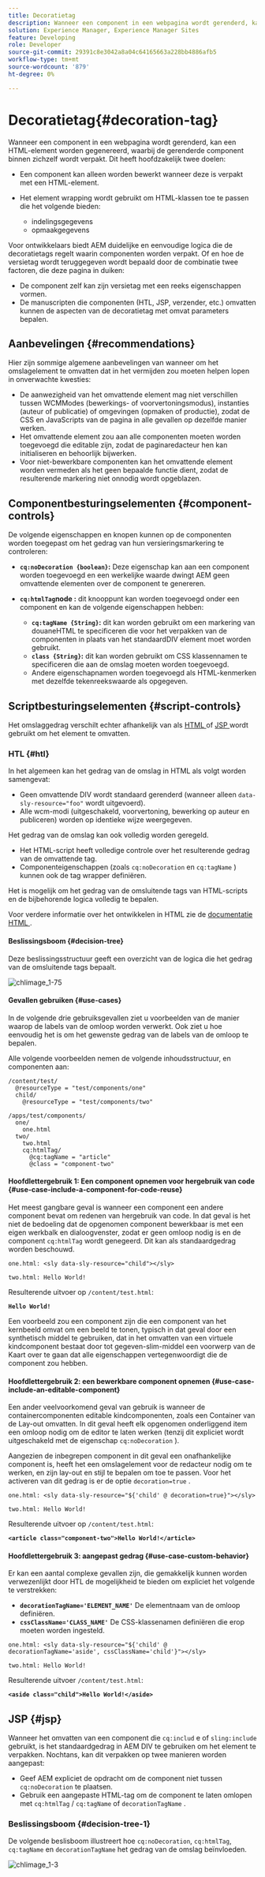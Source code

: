 ```yaml
---
title: Decoratietag
description: Wanneer een component in een webpagina wordt gerenderd, kan een HTML-element worden gegenereerd, waarbij de gerenderde component binnen zichzelf wordt verpakt. Voor ontwikkelaars biedt AEM duidelijke en eenvoudige logica die de decoratietags regelt waarin componenten worden verpakt.
solution: Experience Manager, Experience Manager Sites
feature: Developing
role: Developer
source-git-commit: 29391c8e3042a8a04c64165663a228bb4886afb5
workflow-type: tm+mt
source-wordcount: '879'
ht-degree: 0%

---
```


# Decoratietag{#decoration-tag}

Wanneer een component in een webpagina wordt gerenderd, kan een HTML-element worden gegenereerd, waarbij de gerenderde component binnen zichzelf wordt verpakt. Dit heeft hoofdzakelijk twee doelen:

* Een component kan alleen worden bewerkt wanneer deze is verpakt met een HTML-element.
* Het element wrapping wordt gebruikt om HTML-klassen toe te passen die het volgende bieden:

   * indelingsgegevens
   * opmaakgegevens

Voor ontwikkelaars biedt AEM duidelijke en eenvoudige logica die de decoratietags regelt waarin componenten worden verpakt. Of en hoe de versietag wordt teruggegeven wordt bepaald door de combinatie twee factoren, die deze pagina in duiken:

* De component zelf kan zijn versietag met een reeks eigenschappen vormen.
* De manuscripten die componenten (HTL, JSP, verzender, etc.) omvatten kunnen de aspecten van de decoratietag met omvat parameters bepalen.

## Aanbevelingen {#recommendations}

Hier zijn sommige algemene aanbevelingen van wanneer om het omslagelement te omvatten dat in het vermijden zou moeten helpen lopen in onverwachte kwesties:

* De aanwezigheid van het omvattende element mag niet verschillen tussen WCMModes (bewerkings- of voorvertoningsmodus), instanties (auteur of publicatie) of omgevingen (opmaken of productie), zodat de CSS en JavaScripts van de pagina in alle gevallen op dezelfde manier werken.
* Het omvattende element zou aan alle componenten moeten worden toegevoegd die editable zijn, zodat de paginaredacteur hen kan initialiseren en behoorlijk bijwerken.
* Voor niet-bewerkbare componenten kan het omvattende element worden vermeden als het geen bepaalde functie dient, zodat de resulterende markering niet onnodig wordt opgeblazen.

## Componentbesturingselementen {#component-controls}

De volgende eigenschappen en knopen kunnen op de componenten worden toegepast om het gedrag van hun versieringsmarkering te controleren:

* **`cq:noDecoration {boolean}`:** Deze eigenschap kan aan een component worden toegevoegd en een werkelijke waarde dwingt AEM geen omvattende elementen over de component te genereren.

* **`cq:htmlTag`node :** dit knooppunt kan worden toegevoegd onder een component en kan de volgende eigenschappen hebben:

   * **`cq:tagName {String}`:** dit kan worden gebruikt om een markering van douaneHTML te specificeren die voor het verpakken van de componenten in plaats van het standaardDIV element moet worden gebruikt.
   * **`class {String}`:** dit kan worden gebruikt om CSS klassennamen te specificeren die aan de omslag moeten worden toegevoegd.
   * Andere eigenschapnamen worden toegevoegd als HTML-kenmerken met dezelfde tekenreekswaarde als opgegeven.

## Scriptbesturingselementen {#script-controls}

Het omslaggedrag verschilt echter afhankelijk van als [ HTML ](/help/sites-developing/decoration-tag.md#htl) of [ JSP ](/help/sites-developing/decoration-tag.md#jsp) wordt gebruikt om het element te omvatten.

### HTL {#htl}

In het algemeen kan het gedrag van de omslag in HTML als volgt worden samengevat:

* Geen omvattende DIV wordt standaard gerenderd (wanneer alleen `data-sly-resource="foo"` wordt uitgevoerd).
* Alle wcm-modi (uitgeschakeld, voorvertoning, bewerking op auteur en publiceren) worden op identieke wijze weergegeven.

Het gedrag van de omslag kan ook volledig worden geregeld.

* Het HTML-script heeft volledige controle over het resulterende gedrag van de omvattende tag.
* Componenteigenschappen (zoals `cq:noDecoration` en `cq:tagName` ) kunnen ook de tag wrapper definiëren.

Het is mogelijk om het gedrag van de omsluitende tags van HTML-scripts en de bijbehorende logica volledig te bepalen.

Voor verdere informatie over het ontwikkelen in HTML zie de [ documentatie HTML ](https://experienceleague.adobe.com/docs/experience-manager-htl/content/overview.html).

#### Beslissingsboom {#decision-tree}

Deze beslissingsstructuur geeft een overzicht van de logica die het gedrag van de omsluitende tags bepaalt.

![ chlimage_1-75 ](assets/chlimage_1-75a.png)

#### Gevallen gebruiken {#use-cases}

In de volgende drie gebruiksgevallen ziet u voorbeelden van de manier waarop de labels van de omloop worden verwerkt. Ook ziet u hoe eenvoudig het is om het gewenste gedrag van de labels van de omloop te bepalen.

Alle volgende voorbeelden nemen de volgende inhoudsstructuur, en componenten aan:

```
/content/test/
  @resourceType = "test/components/one"
  child/
    @resourceType = "test/components/two"
```

```
/apps/test/components/
  one/
    one.html
  two/
    two.html
    cq:htmlTag/
      @cq:tagName = "article"
      @class = "component-two"
```

#### Hoofdlettergebruik 1: Een component opnemen voor hergebruik van code {#use-case-include-a-component-for-code-reuse}

Het meest gangbare geval is wanneer een component een andere component bevat om redenen van hergebruik van code. In dat geval is het niet de bedoeling dat de opgenomen component bewerkbaar is met een eigen werkbalk en dialoogvenster, zodat er geen omloop nodig is en de component `cq:htmlTag` wordt genegeerd. Dit kan als standaardgedrag worden beschouwd.

`one.html: <sly data-sly-resource="child"></sly>`

`two.html: Hello World!`

Resulterende uitvoer op `/content/test.html`:

**`Hello World!`**

Een voorbeeld zou een component zijn die een component van het kernbeeld omvat om een beeld te tonen, typisch in dat geval door een synthetisch middel te gebruiken, dat in het omvatten van een virtuele kindcomponent bestaat door tot gegeven-slim-middel een voorwerp van de Kaart over te gaan dat alle eigenschappen vertegenwoordigt die de component zou hebben.

#### Hoofdlettergebruik 2: een bewerkbare component opnemen {#use-case-include-an-editable-component}

Een ander veelvoorkomend geval van gebruik is wanneer de containercomponenten editable kindcomponenten, zoals een Container van de Lay-out omvatten. In dit geval heeft elk opgenomen onderliggend item een omloop nodig om de editor te laten werken (tenzij dit expliciet wordt uitgeschakeld met de eigenschap `cq:noDecoration` ).

Aangezien de inbegrepen component in dit geval een onafhankelijke component is, heeft het een omslagelement voor de redacteur nodig om te werken, en zijn lay-out en stijl te bepalen om toe te passen. Voor het activeren van dit gedrag is er de optie `decoration=true` .

`one.html: <sly data-sly-resource="${'child' @ decoration=true}"></sly>`

`two.html: Hello World!`

Resulterende uitvoer op `/content/test.html`:

**`<article class="component-two">Hello World!</article>`**

#### Hoofdlettergebruik 3: aangepast gedrag {#use-case-custom-behavior}

Er kan een aantal complexe gevallen zijn, die gemakkelijk kunnen worden verwezenlijkt door HTL de mogelijkheid te bieden om expliciet het volgende te verstrekken:

* **`decorationTagName='ELEMENT_NAME'`** De elementnaam van de omloop definiëren.
* **`cssClassName='CLASS_NAME'`** De CSS-klassenamen definiëren die erop moeten worden ingesteld.

`one.html: <sly data-sly-resource="${'child' @ decorationTagName='aside', cssClassName='child'}"></sly>`

`two.html: Hello World!`

Resulterende uitvoer `/content/test.html`:

**`<aside class="child">Hello World!</aside>`**

## JSP {#jsp}

Wanneer het omvatten van een component die `cq:includ` e of `sling:include` gebruikt, is het standaardgedrag in AEM DIV te gebruiken om het element te verpakken. Nochtans, kan dit verpakken op twee manieren worden aangepast:

* Geef AEM expliciet de opdracht om de component niet tussen `cq:noDecoration` te plaatsen.
* Gebruik een aangepaste HTML-tag om de component te laten omlopen met `cq:htmlTag` / `cq:tagName` of `decorationTagName` .

### Beslissingsboom {#decision-tree-1}

De volgende beslisboom illustreert hoe `cq:noDecoration`, `cq:htmlTag`, `cq:tagName` en `decorationTagName` het gedrag van de omslag beïnvloeden.

![ chlimage_1-3 ](assets/chlimage_1-3a.jpeg)
